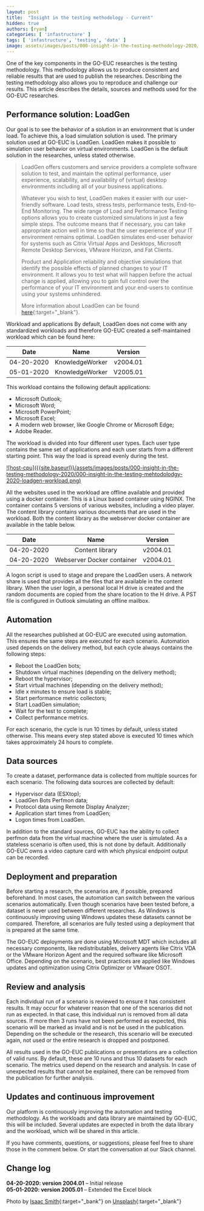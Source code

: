 ```yaml
---
layout: post
title:  "Insight in the testing methodology - Current"
hidden: true
authors: [ryan]
categories: [ 'infastructure' ]
tags: [ 'infastructure', 'testing', 'data' ]
image: assets/images/posts/000-insight-in-the-testing-methodology-2020/000-insight-in-the-testing-mehtodolodgy-2020-feature-image.png
---
```

One of the key components in the GO-EUC researches is the testing methodology. This methodology allows us to produce consistent and reliable results that are used to publish the researches. Describing the testing methodology also allows you to reproduce and challenge our results. This article describes the details, sources and methods used for the GO-EUC researches. 

## Performance solution: LoadGen
Our goal is to see the behavior of a solution in an environment that is under load. To achieve this, a load simulation solution is used. The primary solution used at GO-EUC is LoadGen. LoadGen makes it possible to simulation user behavior on virtual environments. LoadGen is the default solution in the researches, unless stated otherwise.

> LoadGen offers customers and service providers a complete software solution to test, and maintain the optimal performance, user experience, scalability, and availability of (virtual) desktop environments including all of your business applications. 
> 
> Whatever you wish to test, LoadGen makes it easier with our user-friendly software. Load tests, stress tests, performance tests, End-to-End Monitoring. The wide range of Load and Performance Testing options allows you to create customized simulations in just a few simple steps. The outcome means that if necessary, you can take appropriate action well in time so that the user experience of your IT environment remains optimal. LoadGen simulates end-user behavior for systems such as Citrix Virtual Apps and Desktops, Microsoft Remote Desktop Services, VMware Horizon, and Fat Clients. 
> 
> Product and Application reliability and objective simulations that identify the possible effects of planned changes to your IT environment. It allows you to test what will happen before the actual change is applied, allowing you to gain full control over the performance of your IT environment and your end-users to continue using your systems unhindered.
>
> More information about LoadGen can be found [here](https://www.loadgen.com){:target="_blank"}.

Workload and applications
By default, LoadGen does not come with any standardized workloads and therefore GO-EUC created a self-maintained workload which can be found here:

| Date       | Name            | Version  |
| :--------: | :-------------: | :------: |
| 04-20-2020 | KnowledgeWorker | v2004.01 | 
| 05-01-2020 | KnowledgeWorker | V2005.01 |

This workload contains the following default applications:

  * Microsoft Outlook;
  * Microsoft Word;
  * Microsoft PowerPoint;
  * Microsoft Excel;
  * A modern web browser, like Google Chrome or Microsoft Edge;
  * Adobe Reader.

The workload is divided into four different user types. Each user type contains the same set of applications and each user starts from a different starting point. This way the load is spread evenly during the test. 

<a href="{{site.baseurl}}/assets/images/posts/000-insight-in-the-testing-methodology-2020/000-insight-in-the-testing-mehtodolodgy-2020-loadgen-workload.png" data-lightbox="host-cpu">
 ![host-cpu]({{site.baseurl}}/assets/images/posts/000-insight-in-the-testing-methodology-2020/000-insight-in-the-testing-mehtodolodgy-2020-loadgen-workload.png)
</a>

All the websites used in the workload are offline available and provided using a docker container. This is a Linux based container using NGINX. The container contains 5 versions of various websites, including a video player. The content library contains various documents that are used in the workload. Both the content library as the webserver docker container are available in the table below.


| Date       | Name                       | Version  |
| :--------: | :------------------------: | :------: |
| 04-20-2020 | Content library            | v2004.01 | 
| 04-20-2020 | Webserver Docker container | v2004.01 |

A logon script is used to stage and prepare the LoadGen users. A network share is used that provides all the files that are available in the content library. When the user login, a personal local H drive is created and the random documents are copied from the share location to the H drive. A PST file is configured in Outlook simulating an offline mailbox.

## Automation
All the researches published at GO-EUC are executed using automation. This ensures the same steps are executed for each scenario. Automation used depends on the delivery method, but each cycle always contains the following steps:

  * Reboot the LoadGen bots;
  * Shutdown virtual machines (depending on the delivery method);
  * Reboot the hypervisor;
  * Start virtual machines (depending on the delivery method);
  * Idle x minutes to ensure load is stable;
  * Start performance metric collectors;
  * Start LoadGen simulation;
  * Wait for the test to complete;
  * Collect performance metrics.

For each scenario, the cycle is run 10 times by default, unless stated otherwise. This means every step stated above is executed 10 times which takes approximately 24 hours to complete.

## Data sources
To create a dataset, performance data is collected from multiple sources for each scenario. The following data sources are collected by default:

  * Hypervisor data (ESXtop);
  * LoadGen Bots Perfmon data;
  * Protocol data using Remote Display Analyzer;
  * Application start times from LoadGen;
  * Logon times from LoadGen.

In addition to the standard sources, GO-EUC has the ability to collect perfmon data from the virtual machine where the user is simulated. As a stateless scenario is often used, this is not done by default. Additionally GO-EUC owns a video capture card with which physical endpoint output can be recorded.

## Deployment and preparation
Before starting a research, the scenarios are, if possible, prepared beforehand. In most cases, the automation can switch between the various scenarios automatically. Even though scenarios have been tested before, a dataset is never used between different researches. As Windows is continuously improving using Windows updates these datasets cannot be compared. Therefore, all scenarios are fully tested using a deployment that is prepared at the same time.

The GO-EUC deployments are done using Microsoft MDT which includes all necessary components, like redistributables, delivery agents like Citrix VDA or the VMware Horizon Agent and the required software like Microsoft Office. Depending on the scenario, best practices are applied like Windows updates and optimization using Citrix Optimizer or VMware OSOT.

## Review and analysis
Each individual run of a scenario is reviewed to ensure it has consistent results. It may occur for whatever reason that one of the scenarios did not run as expected. In that case, this individual run is removed from all data sources. If more then 3 runs have not been performed as expected, this scenario will be marked as invalid and is not be used in the publication. Depending on the schedule or the research, this scenario will be executed again, not used or the entire research is dropped and postponed.

All results used in the GO-EUC publications or presentations are a collection of valid runs. By default, these are 10 runs and thus 10 datasets for each scenario. The metrics used depend on the research and analysis. In case of unexpected results that cannot be explained, there can be removed from the publication for further analysis.

## Updates and continuous improvement
Our platform is continuously improving the automation and testing methodology. As the workloads and data library are maintained by GO-EUC, this will be included. Several updates are expected in broth the data library and the workload, which will be shared in this article.

If you have comments, questions, or suggestions, please feel free to share those in the comment below. Or start the conversation at our Slack channel.

## Change log
<b>04-20-2020: version 2004.01</b> – Initial release
<br>
<b>05-01-2020: version 2005.01</b> – Extended the Excel block

Photo by [Isaac Smith](https://unsplash.com/@isaacmsmith?utm_source=unsplash&utm_medium=referral&utm_content=creditCopyText){:target="_bank"} on [Unsplash](https://unsplash.com/s/photos/measure?utm_source=unsplash&utm_medium=referral&utm_content=creditCopyText){:target="_blank"}